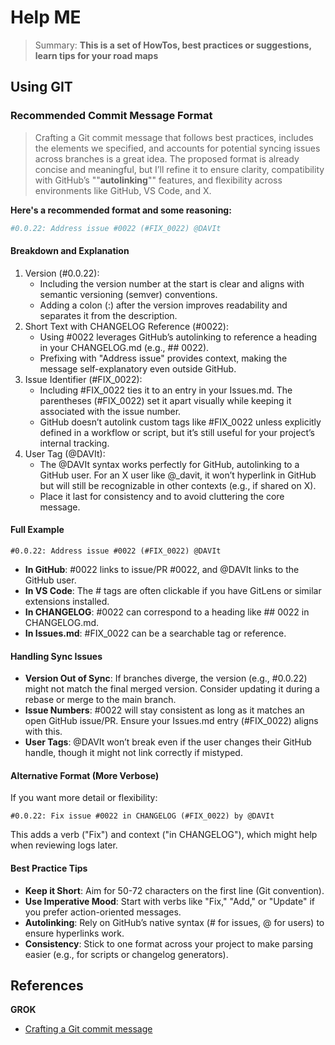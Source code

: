 # Help ME

> Summary: **This is a set of HowTos, best practices or suggestions, learn tips for your road maps**

## 

## Using GIT



### Recommended Commit Message Format

> Crafting a Git commit message that follows best practices, includes the elements we specified, and accounts for potential syncing issues across branches is a great idea. The proposed format is already concise and meaningful, but I’ll refine it to ensure clarity, compatibility with GitHub’s ""**autolinking**"" features, and flexibility across environments like GitHub, VS Code, and X. 

**Here's a recommended format and some reasoning:**

```bash
#0.0.22: Address issue #0022 (#FIX_0022) @DAVIt
```

#### Breakdown and Explanation

1. Version (#0.0.22):
   - Including the version number at the start is clear and aligns with semantic versioning (semver) conventions.
   - Adding a colon (:) after the version improves readability and separates it from the description.
2. Short Text with CHANGELOG Reference (#0022):
   - Using #0022 leverages GitHub’s autolinking to reference a heading in your CHANGELOG.md (e.g., ## 0022).
   - Prefixing with "Address issue" provides context, making the message self-explanatory even outside GitHub.
3. Issue Identifier (#FIX_0022):
   - Including #FIX_0022 ties it to an entry in your Issues.md. The parentheses (#FIX_0022) set it apart visually while keeping it associated with the issue number.
   - GitHub doesn’t autolink custom tags like #FIX_0022 unless explicitly defined in a workflow or script, but it’s still useful for your project’s internal tracking.
4. User Tag (@DAVIt):
   - The @DAVIt syntax works perfectly for GitHub, autolinking to a GitHub user. For an X user like @_davit, it won’t hyperlink in GitHub but will still be recognizable in other contexts (e.g., if shared on X).
   - Place it last for consistency and to avoid cluttering the core message.

#### Full Example

```
#0.0.22: Address issue #0022 (#FIX_0022) @DAVIt
```

- **In GitHub**: #0022 links to issue/PR #0022, and @DAVIt links to the GitHub user.
- **In VS Code**: The # tags are often clickable if you have GitLens or similar extensions installed.
- **In CHANGELOG**: #0022 can correspond to a heading like ## 0022 in CHANGELOG.md.
- **In Issues.md**: #FIX_0022 can be a searchable tag or reference.

#### Handling Sync Issues

- **Version Out of Sync**: If branches diverge, the version (e.g., #0.0.22) might not match the final merged version. Consider updating it during a rebase or merge to the main branch.
- **Issue Numbers**: #0022 will stay consistent as long as it matches an open GitHub issue/PR. Ensure your Issues.md entry (#FIX_0022) aligns with this.
- **User Tags**: @DAVIt won’t break even if the user changes their GitHub handle, though it might not link correctly if mistyped.

#### Alternative Format (More Verbose)

If you want more detail or flexibility:

```
#0.0.22: Fix issue #0022 in CHANGELOG (#FIX_0022) by @DAVIt
```

This adds a verb ("Fix") and context ("in CHANGELOG"), which might help when reviewing logs later.

#### Best Practice Tips

- **Keep it Short**: Aim for 50-72 characters on the first line (Git convention).
- **Use Imperative Mood**: Start with verbs like "Fix," "Add," or "Update" if you prefer action-oriented messages.
- **Autolinking**: Rely on GitHub’s native syntax (# for issues, @ for users) to ensure hyperlinks work.
- **Consistency**: Stick to one format across your project to make parsing easier (e.g., for scripts or changelog generators).





## References

**GROK**

- [Crafting a Git commit message](https://grok.com/chat/8c3d274d-3798-43db-adf4-a3819d754bc4) 

  
